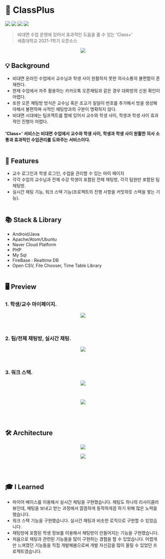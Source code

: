 # 💬 ClassPlus
<img src = "https://img.shields.io/badge/ProjectType-TeamProject-orange?style=flat-square">  <img src = "https://img.shields.io/badge/Tools-AndroidStudio-brightgreen?style=flat-square&logo=AndroidStudio"> <img src = "https://img.shields.io/badge/Language-Java-critical?style=flat-square&logo=Java"> <img src = "https://img.shields.io/badge/Language-PHP-critical?style=flat-square&logo=PHP">
> 비대면 수업 운영에 있어서 효과적인 도움을 줄 수 있는 'Class+'<br>
> 세종대학교 2021-1학기 오픈소스<br>
<p align="center"> <img src = "https://user-images.githubusercontent.com/64072741/126884302-c11c2b1c-6b98-434b-b3a4-b3ccba593d54.jpg"> </p>

##  💡  Background
- 비대면 온라인 수업에서 교수님과 학생 사이 원활하지 못한 의사소통의 불편함이 존재한다.
- 현재 수업에서 자주 활용하는 카카오톡 오픈채팅과 같은 경우 대화방의 신원 확인이 어렵다.
- 또한 오픈 채팅방 방식은 교수님 혹은 조교가 일일이 번호를 추가해서 방을 생성해야해서 불편하며 사적인 채팅방과의 구분이 명확하지 않다.
- 비대면 시대에는 팀프젝트를 함에 있어서 교수와 학생 사이, 학생과 학생 사이 효과적인 진행이 어렵다.<br>
#### 'Class+' 서비스는 비대면 수업에서 교수와 학생 사이, 학생과 학생 사이 원활한 의사 소통과 효과적인 수업관리를 도와주는 서비스이다.<br><br>

##  📝  Features
- 교수 로그인과 학생 로그인, 수업을 관리할 수 있는 마이 페이지
- 각각 수업의 교수님과 전체 수강 학생이 포함된 전체 채팅방, 각각 팀원만 포함된 팀 채팅방.
- 실시간 채팅 기능, 워크 스택 기능(프로젝트의 진행 사항을 커밋하듯 스택을 쌓는 기능).<br><br>

##  📚  Stack & Library 
- Android/Java
- Apache/Atom/Ubuntu
- Naver Cloud Platform
- PHP
- My Sql
- FireBase : Realtime DB
- Open CSV, File Chooser, Time Table Library<br><br>

##  🖥️  Preview
### 1. 학생/교수 마이페이지.
<p align="center"> <img src = "https://user-images.githubusercontent.com/64072741/126885118-d588beba-a72d-4fb0-8de8-d541d434695a.jpg"> </p><br>

### 2. 팀/전체 채팅방, 실시간 채팅.
<p align="center"> <img src = "https://user-images.githubusercontent.com/64072741/126885119-32dea0a6-c901-4dce-a90c-84d5fa69676f.jpg"> </p><br>

### 3. 워크 스택.
<p align="center"> <img src = "https://user-images.githubusercontent.com/64072741/126885120-00495c9e-73e9-44d9-b221-97d05a97403d.jpg"> </p><br>
<p align="center"> <img src = "https://user-images.githubusercontent.com/64072741/126885121-cc6b73c9-a8b4-431b-b3fc-94da303e6108.jpg"> </p><br><br>

##  🛠️  Architecture
<p align="center"> <img src = "https://user-images.githubusercontent.com/64072741/126885177-12e2f1f9-3461-4f9a-ae38-b8311eb66463.png"> </p>
<p align="center"> <img src = "https://user-images.githubusercontent.com/64072741/126885200-92ca54f0-167e-4fa2-b2bd-7666b60ec9b6.png"> </p><br><br>

## 🎓 I Learned
- 파이어 베이스를 이용해서 실시간 채팅을 구현했습니다. 채팅도 하나의 리사이클러뷰인데, 채팅을 보내고 받는 과정에서 깔끔하게 동작하게끔 하기 위해 많은 노력을 했습니다.
- 워크 스택 기능을 구현했습니다. 실시간 채팅과 비슷한 로직으로 구현할 수 있었습니다.
- 채팅방에 포함된 학생 정보를 이용해서 채팅방이 만들어지는 기능을 구현했습니다.
- 처음으로 채팅과 관련된 기능들을 많이 구현하는 경험을 할 수 있었습니다. 어렵게만 느껴졌던 기능들을 직접 개발해봄으로써 개발 자신감을 많이 올릴 수 있었던 프로젝트였습니다.
